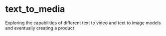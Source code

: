 # text_to_media
Exploring the capabilities of different text to video and text to image models and eventually creating a product 
